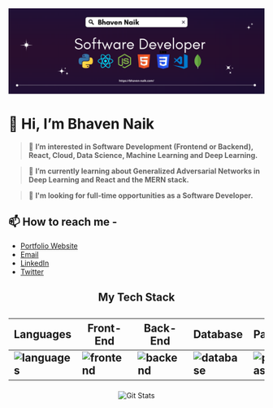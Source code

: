 <img src="https://github.com/bhaven123/bhaven123/blob/main/Software.png" alt="header" />

# 👋 Hi, I’m Bhaven Naik

> 👀 **I’m interested in Software Development (Frontend or Backend), React, Cloud, Data Science, Machine Learning and Deep Learning.**

> 🌱 **I’m currently learning about Generalized Adversarial Networks in Deep Learning and React and the MERN stack.**

> 💞️ **I'm looking for full-time opportunities as a Software Developer.**

## 📫 How to reach me - 
<ul>
  <li>
   <a href="https://bhaven-naik.com/">
    Portfolio Website
  </a>
  </li>
  <li> 
    <a href="mailto:https://bhaven-naik.com/">
    Email
  </a>
  </li>
  <li>
   <a href="https://www.linkedin.com/in/bhaven-naik">
     LinkedIn
  </a>
  </li>
  <li>
   <a href="https://twitter.com/bhavennaik">
     Twitter
  </a>
  </li>
</ul>

<div align="center">
  <h2>My Tech Stack<h2>
  <table width="100%">
  <thead>
    <th>Languages</th>
    <th>Front-End</th>
    <th>Back-End</th>
    <th>Database</th>
    <th>PaaS</th>
  </thead>
  <tbody>
    <tr>
      <td><img src="https://skillicons.dev/icons?i=python,c" alt="languages" /></td>
      <td><img src="https://skillicons.dev/icons?i=html,css,react" alt="frontend" /></td>
      <td><img src="https://skillicons.dev/icons?i=js,nodejs,python" alt="backend" /></td>
      <td><img src="https://skillicons.dev/icons?i=mongodb,mysql" alt="database" /></td>
      <td><img src="https://skillicons.dev/icons?i=aws" alt="paas" /></td>
    </tr>
  </tbody>
</table>
</div>
    
<div align="center">
  <img src="https://github-readme-stats.vercel.app/api?username=bhaven123&show_icons=true&theme=dracula" alt="Git Stats"/>
</div>


<!---
bhaven123/bhaven123 is a ✨ special ✨ repository because its `README.md` (this file) appears on your GitHub profile.
You can click the Preview link to take a look at your changes.
--->

